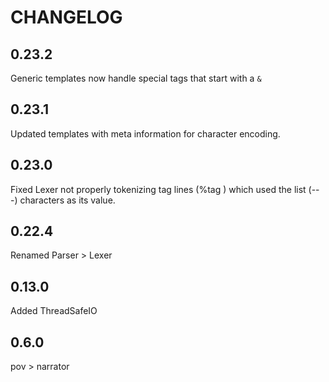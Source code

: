 CHANGELOG
=========
## 0.23.2
Generic templates now handle special tags that start with a `&`

## 0.23.1
Updated templates with meta information for character encoding.

## 0.23.0
Fixed Lexer not properly tokenizing tag lines (%tag ) which used the list (---) characters as its value.

## 0.22.4
Renamed Parser > Lexer

## 0.13.0
Added ThreadSafeIO

## 0.6.0
pov > narrator

